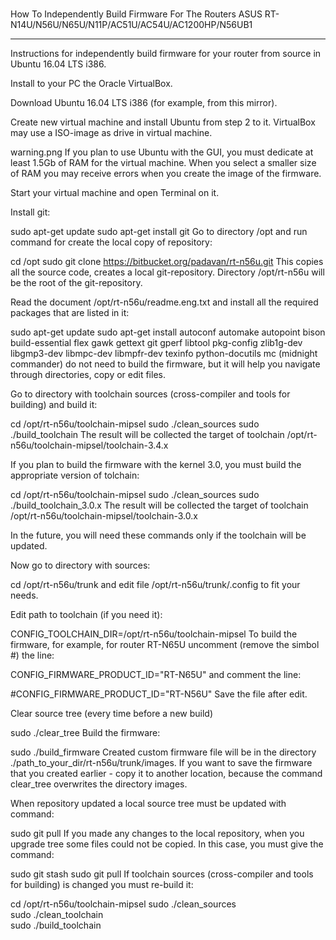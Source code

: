 ###
How To Independently Build Firmware For The Routers ASUS RT-N14U/N56U/N65U/N11P/AC51U/AC54U/AC1200HP/N56UB1

---
Instructions for independently build firmware for your router from source in Ubuntu 16.04 LTS i386.

Install to your PC the Oracle VirtualBox.

Download Ubuntu 16.04 LTS i386 (for example, from this mirror).

Create new virtual machine and install Ubuntu from step 2 to it. VirtualBox may use a ISO-image as drive in virtual machine.

warning.png If you plan to use Ubuntu with the GUI, you must dedicate at least 1.5Gb of RAM for the virtual machine. When you select a smaller size of RAM you may receive errors when you create the image of the firmware.

Start your virtual machine and open Terminal on it.

Install git:

sudo apt-get update 
sudo apt-get install git
Go to directory /opt and run command for create the local copy of repository:

cd /opt
sudo git clone https://bitbucket.org/padavan/rt-n56u.git
This copies all the source code, creates a local git-repository. Directory /opt/rt-n56u will be the root of the git-repository.

Read the document /opt/rt-n56u/readme.eng.txt and install all the required packages that are listed in it:

sudo apt-get update
sudo apt-get install autoconf automake autopoint bison build-essential flex gawk gettext git gperf libtool pkg-config zlib1g-dev libgmp3-dev libmpc-dev libmpfr-dev texinfo python-docutils
mc (midnight commander) do not need to build the firmware, but it will help you navigate through directories, copy or edit files.

Go to directory with toolchain sources (cross-compiler and tools for building) and build it:

cd /opt/rt-n56u/toolchain-mipsel
sudo ./clean_sources
sudo ./build_toolchain
The result will be collected the target of toolchain /opt/rt-n56u/toolchain-mipsel/toolchain-3.4.x

If you plan to build the firmware with the kernel 3.0, you must build the appropriate version of tolchain:

cd /opt/rt-n56u/toolchain-mipsel
sudo ./clean_sources
sudo ./build_toolchain_3.0.x
The result will be collected the target of toolchain /opt/rt-n56u/toolchain-mipsel/toolchain-3.0.x

In the future, you will need these commands only if the toolchain will be updated.

Now go to directory with sources:

cd /opt/rt-n56u/trunk
and edit file /opt/rt-n56u/trunk/.config to fit your needs.

Edit path to toolchain (if you need it):

CONFIG_TOOLCHAIN_DIR=/opt/rt-n56u/toolchain-mipsel
To build the firmware, for example, for router RT-N65U uncomment (remove the simbol #) the line:

CONFIG_FIRMWARE_PRODUCT_ID="RT-N65U"
and comment the line:

#CONFIG_FIRMWARE_PRODUCT_ID="RT-N56U"
Save the file after edit.

Clear source tree (every time before a new build)

sudo ./clear_tree
Build the firmware:

sudo ./build_firmware
Created custom firmware file will be in the directory ./path_to_your_dir/rt-n56u/trunk/images. If you want to save the firmware that you created earlier - copy it to another location, because the command clear_tree overwrites the directory images.

When repository updated a local source tree must be updated with command:

sudo git pull
If you made ​​any changes to the local repository, when you upgrade tree some files could not be copied. In this case, you must give the command:

sudo git stash
sudo git pull
If toolchain sources (cross-compiler and tools for building) is changed you must re-build it:

cd /opt/rt-n56u/toolchain-mipsel
sudo ./clean_sources  
sudo ./clean_toolchain  
sudo ./build_toolchain